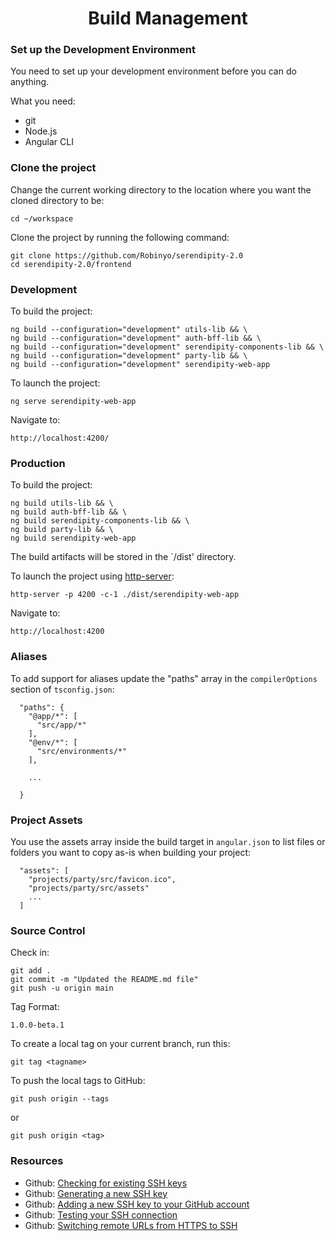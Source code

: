 <h1 align="center">Build Management</h1>

### Set up the Development Environment

You need to set up your development environment before you can do anything.

What you need:

* git
* Node.js
* Angular CLI

### Clone the project 

Change the current working directory to the location where you want the cloned directory to be:

```
cd ~/workspace
```

Clone the project by running the following command:

```
git clone https://github.com/Robinyo/serendipity-2.0
cd serendipity-2.0/frontend
``` 

### Development

To build the project:

```
ng build --configuration="development" utils-lib && \
ng build --configuration="development" auth-bff-lib && \
ng build --configuration="development" serendipity-components-lib && \
ng build --configuration="development" party-lib && \
ng build --configuration="development" serendipity-web-app
```
       
To launch the project:

```
ng serve serendipity-web-app
```

Navigate to:

```
http://localhost:4200/
```

### Production

To build the project:

```
ng build utils-lib && \
ng build auth-bff-lib && \
ng build serendipity-components-lib && \
ng build party-lib && \
ng build serendipity-web-app
```

The build artifacts will be stored in the `/dist' directory. 

To launch the project using [http-server](https://github.com/indexzero/http-server):

```
http-server -p 4200 -c-1 ./dist/serendipity-web-app
```

Navigate to:

```
http://localhost:4200
```

### Aliases

To add support for aliases update the "paths" array in the `compilerOptions` section of `tsconfig.json`:

```
  "paths": {
    "@app/*": [
      "src/app/*"
    ],
    "@env/*": [
      "src/environments/*"
    ],

    ...
    
  }
```

### Project Assets

You use the assets array inside the build target in `angular.json` to list files or folders you want to copy as-is when building your project:

```
  "assets": [
    "projects/party/src/favicon.ico",
    "projects/party/src/assets"
    ...
  ]
```

### Source Control

Check in:

```
git add .
git commit -m "Updated the README.md file"
git push -u origin main
```

Tag Format:

```
1.0.0-beta.1
```

To create a local tag on your current branch, run this:

```
git tag <tagname>
```

To push the local tags to GitHub:

```
git push origin --tags
```

or

```
git push origin <tag>
```

### Resources

* Github: [Checking for existing SSH keys](https://docs.github.com/en/github/authenticating-to-github/checking-for-existing-ssh-keys)
* Github: [Generating a new SSH key](https://docs.github.com/en/github/authenticating-to-github/generating-a-new-ssh-key-and-adding-it-to-the-ssh-agent#generating-a-new-ssh-key)
* Github: [Adding a new SSH key to your GitHub account](https://docs.github.com/en/github/authenticating-to-github/adding-a-new-ssh-key-to-your-github-account)
* Github: [Testing your SSH connection](https://docs.github.com/en/github/authenticating-to-github/testing-your-ssh-connection)
* Github: [Switching remote URLs from HTTPS to SSH](https://docs.github.com/en/github/using-git/changing-a-remotes-url#switching-remote-urls-from-https-to-ssh)
